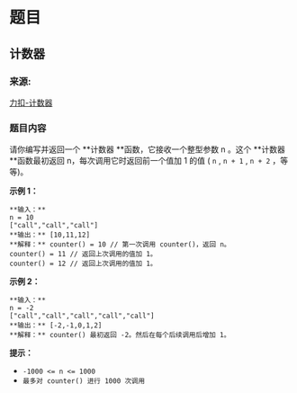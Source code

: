 # 题目

## 计数器

### 来源:

[力扣-计数器](https://leetcode.cn/problems/counter/)

### 题目内容

请你编写并返回一个  **计数器  **函数，它接收一个整型参数 n 。这个  **计数器  **函数最初返回 n，每次调用它时返回前一个值加 1 的值 (
`n` ,  `n + 1` ,  `n + 2` ，等等)。



**示例 1：**

    
    
    **输入：**
    n = 10 
    ["call","call","call"]
    **输出：** [10,11,12]
    **解释：** counter() = 10 // 第一次调用 counter()，返回 n。
    counter() = 11 // 返回上次调用的值加 1。
    counter() = 12 // 返回上次调用的值加 1。
    

**示例 2：**

    
    
    **输入：**
    n = -2
    ["call","call","call","call","call"]
    **输出：** [-2,-1,0,1,2]
    **解释：** counter() 最初返回 -2。然后在每个后续调用后增加 1。
    



**提示：**

  * `-1000 <= n <= 1000`
  * `最多对 counter() 进行 1000 次调用`

